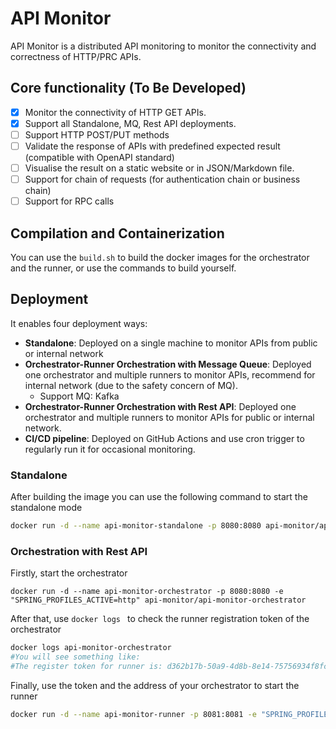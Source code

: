 # API Monitor
API Monitor is a distributed API monitoring to monitor the connectivity and correctness of HTTP/PRC APIs.

## Core functionality (To Be Developed)
- [x] Monitor the connectivity of HTTP GET APIs.
- [x] Support all Standalone, MQ, Rest API deployments.
- [ ] Support HTTP POST/PUT methods
- [ ] Validate the response of APIs with predefined expected result (compatible with OpenAPI standard)
- [ ] Visualise the result on a static website or in JSON/Markdown file.
- [ ] Support for chain of requests (for authentication chain or business chain)
- [ ] Support for RPC calls

## Compilation and Containerization

You can use the `build.sh` to build the docker images for the orchestrator and the runner, or use the commands to build yourself.

## Deployment

It enables four deployment ways:
- **Standalone**: Deployed on a single machine to monitor APIs from public or internal network
- **Orchestrator-Runner Orchestration with Message Queue**: Deployed one orchestrator and multiple runners to monitor APIs, recommend for internal network (due to the safety concern of MQ).
  - Support MQ: Kafka
- **Orchestrator-Runner Orchestration with Rest API**: Deployed one orchestrator and multiple runners to monitor APIs for public or internal network.
- **CI/CD pipeline**: Deployed on GitHub Actions and use cron trigger to regularly run it for occasional monitoring.

### Standalone

After building the image you can use the following command to start the standalone mode

```bash
docker run -d --name api-monitor-standalone -p 8080:8080 api-monitor/api-monitor-standalone
```



### Orchestration with Rest API

Firstly, start the orchestrator

```
docker run -d --name api-monitor-orchestrator -p 8080:8080 -e "SPRING_PROFILES_ACTIVE=http" api-monitor/api-monitor-orchestrator 
```

After that, use `docker logs ` to check the runner registration token of the orchestrator

```bash
docker logs api-monitor-orchestrator
#You will see something like:
#The register token for runner is: d362b17b-50a9-4d8b-8e14-75756934f8fc
```

Finally, use the token and the address of your orchestrator to start the runner

```bash
docker run -d --name api-monitor-runner -p 8081:8081 -e "SPRING_PROFILES_ACTIVE=http" -e "api-monitor_communication_rest-api_register-token=<YOUR-REGISTRATION-TOKEN>" -e "api-monitor_communication_rest-api_orchestrator=http://<YOUR-ORCHESTRATOR-DOMAIN>:8080" api-monitor/api-monitor-runner
```

